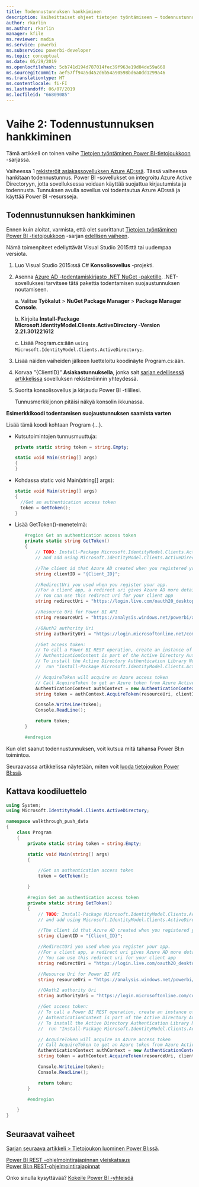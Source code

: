 ```yaml
---
title: Todennustunnuksen hankkiminen
description: Vaiheittaiset ohjeet tietojen työntämiseen – todennustunnuksen hankkiminen
author: rkarlin
ms.author: rkarlin
manager: kfile
ms.reviewer: madia
ms.service: powerbi
ms.subservice: powerbi-developer
ms.topic: conceptual
ms.date: 05/29/2019
ms.openlocfilehash: 5cb741d194d787014fec39f963e19d04de59a668
ms.sourcegitcommit: aef57ff94a5d452d6b54a90598bd6a0dd1299a46
ms.translationtype: HT
ms.contentlocale: fi-FI
ms.lasthandoff: 06/07/2019
ms.locfileid: "66809085"
---
```

# <a name="step-2-get-an-authentication-access-token"></a>Vaihe 2: Todennustunnuksen hankkiminen

Tämä artikkeli on toinen vaihe [Tietojen työntäminen Power BI-tietojoukkoon](walkthrough-push-data.md) -sarjassa.

Vaiheessa 1 [rekisteröit asiakassovelluksen Azure AD:ssä](walkthrough-push-data-register-app-with-azure-ad.md). Tässä vaiheessa hankitaan todennustunnus. Power BI -sovellukset on integroitu Azure Active Directoryyn, jotta sovelluksessa voidaan käyttää suojattua kirjautumista ja todennusta. Tunnuksen avulla sovellus voi todentautua Azure AD:ssä ja käyttää Power BI -resursseja.

## <a name="get-an-authentication-access-token"></a>Todennustunnuksen hankkiminen

Ennen kuin aloitat, varmista, että olet suorittanut [Tietojen työntäminen Power BI -tietojoukkoon](walkthrough-push-data.md) -sarjan [edellisen vaiheen](walkthrough-push-data-register-app-with-azure-ad.md). 

Nämä toimenpiteet edellyttävät Visual Studio 2015:ttä tai uudempaa versiota.

1. Luo Visual Studio 2015:ssä C# **Konsolisovellus** -projekti.

2. Asenna [Azure AD -todentamiskirjasto .NET NuGet -paketille](https://www.nuget.org/packages/Microsoft.IdentityModel.Clients.ActiveDirectory/2.22.302111727). .NET-sovelluksesi tarvitsee tätä pakettia todentamisen suojaustunnuksen noutamiseen. 

     a. Valitse **Työkalut** > **NuGet Package Manager** > **Package Manager Console**.

     b. Kirjoita **Install-Package Microsoft.IdentityModel.Clients.ActiveDirectory -Version 2.21.301221612**

     c. Lisää Program.cs:ään `using Microsoft.IdentityModel.Clients.ActiveDirectory;`.

3. Lisää näiden vaiheiden jälkeen luetteloitu koodinäyte Program.cs:ään.

4. Korvaa ”{ClientID}” **Asiakastunnuksella**, jonka sait [sarjan edellisessä artikkelissa](walkthrough-push-data-register-app-with-azure-ad.md) sovelluksen rekisteröinnin yhteydessä.

5. Suorita konsolisovellus ja kirjaudu Power BI -tilillesi. 

   Tunnusmerkkijonon pitäisi näkyä konsolin ikkunassa.

**Esimerkkikoodi todentamisen suojaustunnuksen saamista varten**

Lisää tämä koodi kohtaan Program {...}.

* Kutsutoimintojen tunnusmuuttuja: 
  
  ```csharp
  private static string token = string.Empty;
  
  static void Main(string[] args)
  {
  }
  ```
* Kohdassa static void Main(string[] args):
  
  ```csharp
  static void Main(string[] args)
  {
    //Get an authentication access token
    token = GetToken();
  }
  ```
* Lisää GetToken()-menetelmä:

```csharp
       #region Get an authentication access token
       private static string GetToken()
       {
           // TODO: Install-Package Microsoft.IdentityModel.Clients.ActiveDirectory -Version 2.21.301221612
           // and add using Microsoft.IdentityModel.Clients.ActiveDirectory

           //The client id that Azure AD created when you registered your client app.
           string clientID = "{Client_ID}";

           //RedirectUri you used when you register your app.
           //For a client app, a redirect uri gives Azure AD more details on the application that it will authenticate.
           // You can use this redirect uri for your client app
           string redirectUri = "https://login.live.com/oauth20_desktop.srf";

           //Resource Uri for Power BI API
           string resourceUri = "https://analysis.windows.net/powerbi/api";

           //OAuth2 authority Uri
           string authorityUri = "https://login.microsoftonline.net/common/";

           //Get access token:
           // To call a Power BI REST operation, create an instance of AuthenticationContext and call AcquireToken
           // AuthenticationContext is part of the Active Directory Authentication Library NuGet package
           // To install the Active Directory Authentication Library NuGet package in Visual Studio,
           //  run "Install-Package Microsoft.IdentityModel.Clients.ActiveDirectory" from the nuget Package Manager Console.

           // AcquireToken will acquire an Azure access token
           // Call AcquireToken to get an Azure token from Azure Active Directory token issuance endpoint
           AuthenticationContext authContext = new AuthenticationContext(authorityUri);
           string token = authContext.AcquireToken(resourceUri, clientID, new Uri(redirectUri)).AccessToken;

           Console.WriteLine(token);
           Console.ReadLine();

           return token;
       }

       #endregion
```

Kun olet saanut todennustunnuksen, voit kutsua mitä tahansa Power BI:n toimintoa.

Seuraavassa artikkelissa näytetään, miten voit [luoda tietojoukon Power BI:ssä](walkthrough-push-data-create-dataset.md).


## <a name="complete-code-listing"></a>Kattava koodiluettelo

```csharp
using System;
using Microsoft.IdentityModel.Clients.ActiveDirectory;

namespace walkthrough_push_data
{
    class Program
    {
        private static string token = string.Empty;

        static void Main(string[] args)
        {

            //Get an authentication access token
            token = GetToken();

        }

        #region Get an authentication access token
        private static string GetToken()
        {
            // TODO: Install-Package Microsoft.IdentityModel.Clients.ActiveDirectory -Version 2.21.301221612
            // and add using Microsoft.IdentityModel.Clients.ActiveDirectory

            //The client id that Azure AD created when you registered your client app.
            string clientID = "{Client_ID}";

            //RedirectUri you used when you register your app.
            //For a client app, a redirect uri gives Azure AD more details on the application that it will authenticate.
            // You can use this redirect uri for your client app
            string redirectUri = "https://login.live.com/oauth20_desktop.srf";

            //Resource Uri for Power BI API
            string resourceUri = "https://analysis.windows.net/powerbi/api";

            //OAuth2 authority Uri
            string authorityUri = "https://login.microsoftonline.com/common/";

            //Get access token:
            // To call a Power BI REST operation, create an instance of AuthenticationContext and call AcquireToken
            // AuthenticationContext is part of the Active Directory Authentication Library NuGet package
            // To install the Active Directory Authentication Library NuGet package in Visual Studio,
            //  run "Install-Package Microsoft.IdentityModel.Clients.ActiveDirectory" from the nuget Package Manager Console.

            // AcquireToken will acquire an Azure access token
            // Call AcquireToken to get an Azure token from Azure Active Directory token issuance endpoint
            AuthenticationContext authContext = new AuthenticationContext(authorityUri);
            string token = authContext.AcquireToken(resourceUri, clientID, new Uri(redirectUri)).AccessToken;

            Console.WriteLine(token);
            Console.ReadLine();

            return token;
        }

        #endregion

    }
}
```



## <a name="next-steps"></a>Seuraavat vaiheet

[Sarjan seuraava artikkeli > Tietojoukon luominen Power BI:ssä](walkthrough-push-data-create-dataset.md).

[Power BI REST -ohjelmointirajapinnan yleiskatsaus](overview-of-power-bi-rest-api.md)  
[Power BI:n REST-ohjelmointirajapinnat](https://docs.microsoft.com/rest/api/power-bi/)  

Onko sinulla kysyttävää? [Kokeile Power BI -yhteisöä](http://community.powerbi.com/)